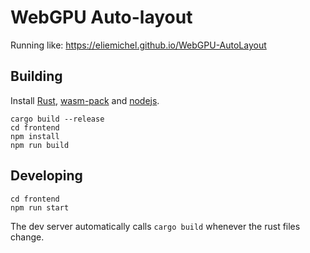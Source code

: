 WebGPU Auto-layout
==================

Running like: https://eliemichel.github.io/WebGPU-AutoLayout

Building
--------

Install [Rust](https://www.rust-lang.org/tools/install), [wasm-pack](https://rustwasm.github.io/wasm-pack/installer/) and [nodejs](https://nodejs.org/en/download).

```
cargo build --release
cd frontend
npm install
npm run build
```

Developing
----------

```
cd frontend
npm run start
```

The dev server automatically calls `cargo build` whenever the rust files change.

